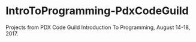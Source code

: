 # IntroToProgramming-PdxCodeGuild
Projects from PDX Code Guild Introduction To Programming, August 14-18, 2017.
